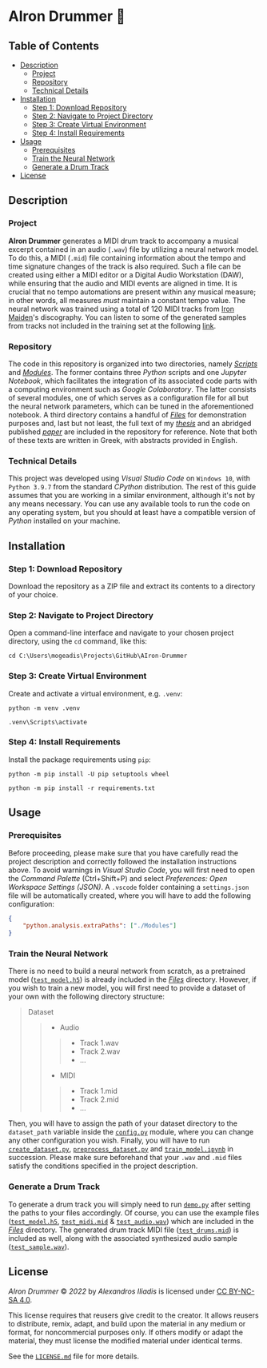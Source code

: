 # AIron Drummer 🤖


## Table of Contents

- [Description](#description)
    - [Project](#project)
    - [Repository](#repository)
    - [Technical Details](#technical-details)
- [Installation](#installation)
    - [Step 1: Download Repository](#step-1-download-repository)
    - [Step 2: Navigate to Project Directory](#step-2-navigate-to-project-directory)
    - [Step 3: Create Virtual Environment](#step-3-create-virtual-environment)
    - [Step 4: Install Requirements](#step-4-install-requirements)
- [Usage](#usage)
    - [Prerequisites](#prerequisites)
    - [Train the Neural Network](#train-the-neural-network)
    - [Generate a Drum Track](#generate-a-drum-track)
- [License](#license)


## Description

### Project
**AIron Drummer** generates a MIDI drum track to accompany a musical excerpt contained in an audio (`.wav`) file by utilizing a neural network model. To do this, a MIDI (`.mid`) file containing information about the tempo and time signature changes of the track is also required. Such a file can be created using either a MIDI editor or a Digital Audio Workstation (DAW), while ensuring that the audio and MIDI events are aligned in time. It is crucial that no tempo automations are present within any musical measure; in other words, all measures *must* maintain a constant tempo value. The neural network was trained using a total of 120 MIDI tracks from [Iron Maiden](https://www.ironmaiden.com)'s discography. You can listen to some of the generated samples from tracks not included in the training set at the following [link](https://youtu.be/JYg5VLjR_FE).

### Repository
The code in this repository is organized into two directories, namely [*Scripts*](Scripts) and [*Modules*](Modules). The former contains three *Python* scripts and one *Jupyter Notebook*, which facilitates the integration of its associated code parts with a computing environment such as *Google Colaboratory*. The latter consists of several modules, one of which serves as a configuration file for all but the neural network parameters, which can be tuned in the aforementioned notebook. A third directory contains a handful of [*Files*](Files) for demonstration purposes and, last but not least, the full text of my [*thesis*](thesis.pdf) and an abridged published [*paper*](paper.pdf) are included in the repository for reference. Note that both of these texts are written in Greek, with abstracts provided in English.

### Technical Details
This project was developed using *Visual Studio Code* on `Windows 10`, with `Python 3.9.7` from the standard *CPython* distribution. The rest of this guide assumes that you are working in a similar environment, although it's not by any means necessary. You can use any available tools to run the code on any operating system, but you should at least have a compatible version of *Python* installed on your machine. 


## Installation

### Step 1: Download Repository
Download the repository as a ZIP file and extract its contents to a directory of your choice.

### Step 2: Navigate to Project Directory
Open a command-line interface and navigate to your chosen project directory, using the `cd` command, like this:
```
cd C:\Users\mogeadis\Projects\GitHub\AIron-Drummer
```

### Step 3: Create Virtual Environment
Create and activate a virtual environment, e.g. `.venv`:
```
python -m venv .venv
```
```
.venv\Scripts\activate
```

### Step 4: Install Requirements
Install the package requirements using `pip`:
```
python -m pip install -U pip setuptools wheel
```
```
python -m pip install -r requirements.txt
```


## Usage

### Prerequisites

Before proceeding, please make sure that you have carefully read the project description and correctly followed the installation instructions above. To avoid warnings in *Visual Studio Code*, you will first need to open the *Command Palette* (Ctrl+Shift+P) and select *Preferences: Open Workspace Settings (JSON)*. A `.vscode` folder containing a `settings.json` file will be automatically created, where you will have to add the following configuration:
```json
{
    "python.analysis.extraPaths": ["./Modules"]
}
```

### Train the Neural Network

There is no need to build a neural network from scratch, as a pretrained model ([`test_model.h5`](Files/test_model.h5)) is already included in the [*Files*](Files) directory. However, if you wish to train a new model, you will first need to provide a dataset of your own with the following directory structure:

> Dataset
>> - Audio
>>> - Track 1.wav
>>> - Track 2.wav
>>> - ...
>> - MIDI
>>> - Track 1.mid
>>> - Track 2.mid
>>> - ...

Then, you will have to assign the path of your dataset directory to the `dataset_path` variable inside the [`config.py`](Modules/config.py) module, where you can change any other configuration you wish. Finally, you will have to run [`create_dataset.py`](Scripts/create_dataset.py), [`preprocess_dataset.py`](Scripts/preprocess_dataset.py) and [`train_model.ipynb`](Scripts/train_model.ipynb) in succession. Please make sure beforehand that your `.wav` and `.mid` files satisfy the conditions specified in the project description. 

### Generate a Drum Track

To generate a drum track you will simply need to run [`demo.py`](Scripts/demo.py) after setting the paths to your files accordingly. Of course, you can use the example files ([`test_model.h5`](Files/test_model.h5), [`test_midi.mid`](Files/test_midi.mid) & [`test_audio.wav`](Files/test_audio.wav)) which are included in the [*Files*](Files) directory. The generated drum track MIDI file ([`test_drums.mid`](Files/test_drums.mid)) is included as well, along with the associated synthesized audio sample ([`test_sample.wav`](Files/test_sample.wav)).


## License

*AIron Drummer* © *2022* by *Alexandros Iliadis* is licensed under [CC BY-NC-SA 4.0](https://creativecommons.org/licenses/by-nc-sa/4.0/).

This license requires that reusers give credit to the creator. It allows reusers to distribute, remix, adapt, and build upon the material in any medium or format, for noncommercial purposes only. If others modify or adapt the material, they must license the modified material under identical terms.

See the [`LICENSE.md`](LICENSE.md) file for more details.